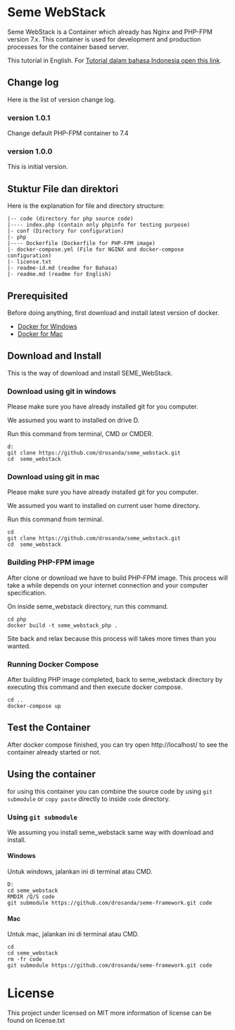 # Seme WebStack
Seme WebStack is a Container which already has Nginx and PHP-FPM version 7.x. This container is used for development and production processes for the container based server.

This tutorial in English. For [Tutorial dalam bahasa Indonesia open this link](https://github.com/drosanda/seme_webstack/blob/master/readme-id.md).

## Change log
Here is the list of version change log.

### version 1.0.1
Change default PHP-FPM container to 7.4

### version 1.0.0
This is initial version.

## Stuktur File dan direktori

Here is the explanation for file and directory structure:

```
|-- code (directory for php source code)
|---- index.php (contain only phpinfo for testing purpose)
|- conf (Directory for configuration)
|- php
|---- Dockerfile (Dockerfile for PHP-FPM image)
|- docker-compose.yml (File for NGINX and docker-compose configuration)
|- license.txt
|- readme-id.md (readme for Bahasa)
|- readme.md (readme for English)
```

## Prerequisited
Before doing anything, first download and install latest version of docker.
- [Docker for Windows](https://hub.docker.com/editions/community/docker-ce-desktop-windows/)
- [Docker for Mac](https://hub.docker.com/editions/community/docker-ce-desktop-mac/)

## Download and Install

This is the way of download and install SEME_WebStack.

### Download using git in windows

Please make sure you have already installed git for you computer.

We assumed you want to installed on drive D.

Run this command from terminal, CMD or CMDER.
```
d:
git clone https://github.com/drosanda/seme_webstack.git
cd  seme_webstack
```
### Download using git in mac

Please make sure you have already installed git for you computer.

We assumed you want to installed on current user home directory.

Run this command from terminal.

```
cd
git clone https://github.com/drosanda/seme_webstack.git
cd  seme_webstack
```

### Building PHP-FPM image

After clone or download we have to build PHP-FPM image.
This process will take a while depends on your internet connection and your computer specification.

On inside seme_webstack directory, run this command.

```
cd php
docker build -t seme_webstack_php .
```

Site back and relax because this process will takes more times than you wanted.

### Running Docker Compose
After building PHP image completed, back to seme_webstack directory by executing this command and then execute docker compose.

```
cd ..
docker-compose up
```

## Test the Container
After docker compose finished, you can try open http://localhost/ to see the container already started or not.


## Using the container

for using this container you can combine the source code by using `git submodule` or `copy paste` directly to inside `code` directory.

### Using `git submodule`

We assuming you install seme_webstack same way with download and install.

#### Windows

Untuk windows, jalankan ini di terminal atau CMD.
```
D:
cd seme_webstack
RMDIR /Q/S code
git submodule https://github.com/drosanda/seme-framework.git code
```

#### Mac

Untuk mac, jalankan ini di terminal atau CMD.
```
cd
cd seme_webstack
rm -fr code
git submodule https://github.com/drosanda/seme-framework.git code
```

# License
This project under licensed on MIT more information of license can be found on license.txt
